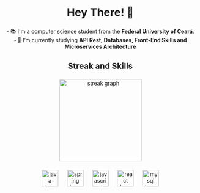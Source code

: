 <h1 align="center">Hey There! 👋</h1>

###

<p align="center">- 📚 I'm a computer science student from the <strong>Federal University of Ceará</strong>.<br>- 🎯 I’m currently studying <strong>API Rest, Databases, Front-End Skills and Microservices Architecture</strong></p>

###

<h2 align="center">Streak and Skills</h2>

###

<div align="center">
  <img src="https://streak-stats.demolab.com?user=sofiasaless&locale=en&mode=daily&theme=highcontrast&hide_border=false&border_radius=5&order=3" height="215" alt="streak graph"  />
</div>

###

<div align="center">
  <img src="https://cdn.jsdelivr.net/gh/devicons/devicon/icons/java/java-original.svg" height="43" alt="java logo"  />
  <img width="15" />
  <img src="https://cdn.jsdelivr.net/gh/devicons/devicon/icons/spring/spring-original.svg" height="43" alt="spring logo"  />
  <img width="15" />
  <img src="https://cdn.jsdelivr.net/gh/devicons/devicon/icons/javascript/javascript-original.svg" height="43" alt="javascript logo"  />
  <img width="15" />
  <img src="https://cdn.jsdelivr.net/gh/devicons/devicon/icons/react/react-original.svg" height="43" alt="react logo"  />
  <img width="15" />
  <img src="https://cdn.jsdelivr.net/gh/devicons/devicon/icons/mysql/mysql-original.svg" height="43" alt="mysql logo"  />
</div>

###
